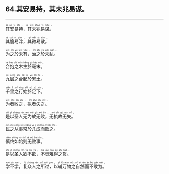 ## 64.其安易持，其未兆易谋。
---


<ruby><rb> 其安易持，其未兆易谋。 </rb> <rt>qí  ān  yì  chí ， qí  wèi  zhào  yì  móu 。</rt></ruby>

<ruby><rb> 其脆易泮，其微易散。 </rb> <rt>qí  cuì  yì  pàn ， qí  wēi  yì  sàn 。</rt></ruby>

<ruby><rb> 为之於未有，治之於未乱。 </rb> <rt>wèi  zhī  yú  wèi  yǒu ， zhì  zhī  yú  wèi  luàn 。</rt></ruby>

<ruby><rb> 合抱之木生於毫末。 </rb> <rt>hé  bào  zhī  mù  shēng  yú  háo  mò 。</rt></ruby>

<ruby><rb> 九层之台起於累土。 </rb> <rt>jiǔ  céng  zhī  tái  qǐ  yú  lèi  tǔ 。</rt></ruby>

<ruby><rb> 千里之行始於足下。 </rb> <rt>qiān  lǐ  zhī  xíng  shǐ  yú  zú  xià 。</rt></ruby>

<ruby><rb> 为者败之，执者失之。 </rb> <rt>wèi  zhě  bài  zhī ， zhí  zhě  shī  zhī 。</rt></ruby>

<ruby><rb> 是以圣人无为故无败，无执故无失。 </rb> <rt>shì  yǐ  shèng  rén  wú  wéi  gù  wú  bài ， wú  zhí  gù  wú  shī 。</rt></ruby>

<ruby><rb> 民之从事常於几成而败之。 </rb> <rt>mín  zhī  cóng  shì  cháng  yú  jǐ  chéng  ér  bài  zhī 。</rt></ruby>

<ruby><rb> 慎终如始则无败事。 </rb> <rt>shèn  zhōng  rú  shǐ  zé  wú  bài  shì 。</rt></ruby>

<ruby><rb> 是以圣人欲不欲，不贵难得之货。 </rb> <rt>shì  yǐ  shèng  rén  yù  bù  yù ， bù  guì  nán  de  zhī  huò 。</rt></ruby>

<ruby><rb> 学不学，复众人之所过，以辅万物之自然而不敢为。 </rb> <rt>xué  bù  xué ， fù  zhòng  rén  zhī  suǒ  guò ， yǐ  fǔ  wàn  wù  zhī  zì  rán  ér  bù  gǎn  wéi 。</rt></ruby>

